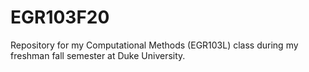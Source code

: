 # EGR103F20





Repository for my Computational Methods (EGR103L) class during my freshman fall semester at Duke University.
